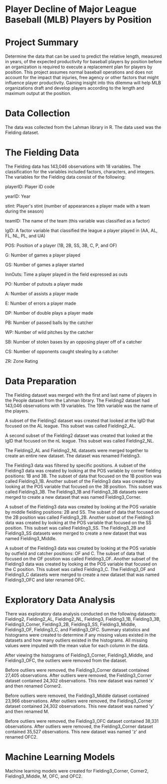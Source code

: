 # Player Decline of Major League Baseball (MLB) Players by Position

# Project Summary

Determine the data that can be used to predict the relative length, measured in years, of the expected productivity for baseball players by position before an organization is required to execute a replacement plan for players by position.  This project assumes normal baseball operations and does not account for the impact that injuries, free agency or other factors that might influence player productivity.  Gaining insight into this dilemma will help MLB organizations draft and develop players according to the length and maximum output at the position.

# Data Collection

The data was collected from the Lahman library in R. The data used was the Fielding dataset.

# The Fielding Data

The Fielding data has 143,046 observations with 18 variables. The classification for the variables included factors, characters,
and integers. The variables for the Fielding data consist of the following:

playerID: Player ID code

yearID: Year

stint: Player's stint (number of appearances a player made with a team during the season)

teamID: The name of the team (this variable was classified as a factor)

lgID: A factor variable that classified the league a player played in (AA, AL, FL, NL, PL, and UA)

POS: Position of a player (1B, 2B, SS, 3B, C, P, and OF)

G: Number of games a player played

GS: Number of games a player started

InnOuts: Time a player played in the field expressed as outs

PO: Number of putouts a player made

A: Number of assists a player made

E: Number of errors a player made

DP: Number of double plays a player made

PB: Number of passed balls by the catcher

WP: Number of wild pitches by the catcher

SB: Number of stolen bases by an opposing player off of a catcher

CS: Number of opponents caught stealing by a catcher

ZR: Zone Rating

# Data Preparation

The Fielding dataset was merged with the first and last name of players in the People dataset from the Lahman library.
The Fielding2 dataset had 143,046 observations with 19 variables. The 19th variable was the name of the players. 

A subset of the Fielding2 dataset was created that looked at the lgID that focused on the AL league. This subset was called 
Fielding2_AL.

A second subset of the Fielding2 dataset was created that looked at the lgID that focused on the nL league. This subset was called 
Fielding2_NL.

The Fielding2_AL and Fielding2_NL datasets were merged together to create an entire new dataset. The dataset was renamed Fielding3.

The Fielding3 data was filtered by specific positions. A subset of the Fielding3 data was created by looking at the POS variable by corner fielding positions: 1B and 3B. The subset of data that focused on the 1B position was called Fielding3_1B. Another subset of the Fielding3 data was created by looking at the POS variable that focused on the 3B position. This subset was called Fielding3_3B. The Fielding3_1B and Fielding3_3B datasets were merged to create a new dataset that was named Fielding3_Corner.

A subset of the Fielding3 data was created by looking at the POS variable by middle fielding positions: 2B and SS. The subset of data that focused on the 2B position was called Fielding3_2B. Another subset of the Fielding3 data was created by looking at the POS variable that focused on the SS position. This subset was called Fielding3_SS. The Fielding3_2B and Fielding3_SS datasets were merged to create a new dataset that was named Fielding3_Middle.

A subset of the Fielding3 data was created by looking at the POS variable by outfield and catcher positions: OF and C. The subset of data that focused on the OF position was called Fielding3_OF. Another subset of the Fielding3 data was created by looking at the POS variable that focused on the C position. This subset was called Fielding3_C. The Fielding3_OF and Fielding3_C datasets were merged to create a new dataset that was named Fielding3_OFC and later renamed OFC.

# Exploratory Data Analysis

There was exploratory data analysis conducted on the following datasets: Fielding2, Fielding2_AL, Fielding2_NL, Fielding3, Fielding3_1B, Fielding3_3B, Fielding3_Corner, Fielding3_2B, Fielding3_SS, Fielding3_Middle, Fielding3_OF, Fielding3_C, and Fielding3_OFC. Summary statistics and histograms were created to determine if any missing values existed in the datasets and how many outliers existed in the histograms. All missing values were imputed with the mean value for each column in the data.

After viewing the histograms of Fielding3_Corner, Fielding3_Middle, and Fielding3_OFC, the outliers were removed from the dataset. 

Before outliers were removed, the Fielding3_Corner dataset contained 27,405 observations. After outliers were removed, the Fielding3_Corner dataset contained 24,302 observations. This new dataset was named 'x' and then renamed Corner2.

Before outliers were removed, the Fielding3_Middle dataset contained 23,966 observations. After outliers were removed, the Fielding3_Corner dataset contained 24,302 observations. This new dataset was named 'y' and then renamed M.

Before outliers were removed, the Fielding3_OFC dataset contained 38,331 observations. After outliers were removed, the Fielding3_Corner dataset contained 35,527 observations. This new dataset was named 'z' and renamed OFC2.

# Machine Learning Models

Machine learning models were created for Fielding3_Corner, Corner2, Fielding3_Middle, M, OFC, and OFC2. 

